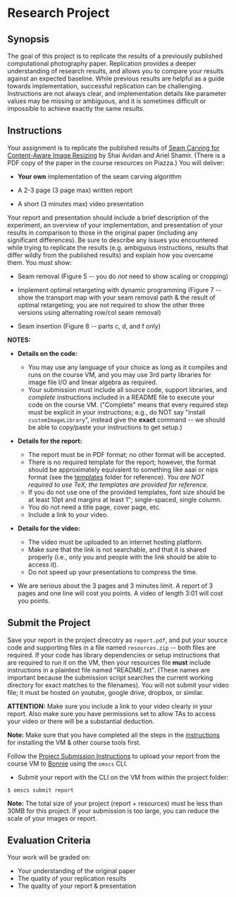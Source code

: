# Research Project

## Synopsis

The goal of this project is to replicate the results of a previously published computational photography paper. Replication provides a deeper understanding of research results, and allows you to compare your results against an expected baseline. While previous results are helpful as a guide towards implementation, successful replication can be challenging. Instructions are not always clear, and implementation details like parameter values may be missing or ambiguous, and it is sometimes difficult or impossible to achieve exactly the same results.


## Instructions

Your assignment is to replicate the published results of [Seam Carving for Content-Aware Image Resizing](http://www.faculty.idc.ac.il/arik/SCWeb/imret/index.html) by Shai Avidan and Ariel Shamir. (There is a PDF copy of the paper in the course resources on Piazza.) You will deliver:

  - **Your own** implementation of the seam carving algorithm

  - A 2-3 page (3 page max) written report

  - A short (3 minutes max) video presentation

Your report and presentation should include a brief description of the experiment, an overview of your implementation, and presentation of your results in comparison to those in the original paper (including any significant differences). Be sure to describe any issues you encountered while trying to replicate the results (e.g. ambiguous instructions, results that differ wildly from the published results) and explain how you overcame them. You must show:

  - Seam removal (Figure 5 -- you do *not* need to show scaling or cropping)

  - Implement optimal retargeting with dynamic programming (Figure 7 -- show the transport map with your seam removal path & the result of optimal retargeting; you are not required to show the other three versions using alternating row/col seam removal)

  - Seam insertion (Figure 8 -- parts c, d, and f only)


**NOTES:**

- **Details on the code:**
  - You may use any language of your choice as long as it compiles and runs on the course VM, and you may use 3rd party libraries for image file I/O and linear algebra as required.
  - Your submission must include all source code, support libraries, and *complete* instructions included in a README file to execute your code on the course VM. ("Complete" means that every required step must be explicit in your instructions; e.g., do NOT say "install `customImageLibrary`", instead give the **exact** command -- we should be able to copy/paste your instructions to get setup.)

- **Details for the report:**
  - The report must be in PDF format; no other format will be accepted.
  - There is no required template for the report; however, the format should be approximately equivalent to something like aaai or nips format (see the [templates](/Research_Project/templates) folder for reference).  *You are NOT required to use TeX; the templates are provided for reference.*
  - If you do not use one of the provided templates, font size should be at least 10pt and margins at least 1"; single-spaced, single column.
  - You do not need a title page, cover page, etc.
  - Include a link to your video.

- **Details for the video:**
  - The video must be uploaded to an internet hosting platform.
  - Make sure that the link is not searchable, and that it is shared properly (i.e., only you and people with the link should be able to access it).
  - Do not speed up your presentations to compress the time.

- We are serious about the 3 pages and 3 minutes limit. A report of 3 pages and one line will cost you points. A video of length 3:01 will cost you points.


## Submit the Project

Save your report in the project direcotry as `report.pdf`, and put your source code and supporting files in a file named `resources.zip` -- both files are required.  If your code has library dependencies or setup instructions that are required to run it on the VM, then your resources file **must** include instructions in a plaintext file named "README.txt". (These names are important because the submission script searches the current working directory for exact matches to the filenames). You will not submit your video file; it must be hosted on youtube, google drive, dropbox, or similar. 

**ATTENTION:** Make sure you include a link to your video clearly in your report. Also make sure you have permissions set to allow TAs to access your video or there will be a substantial deduction.

**Note:** Make sure that you have completed all the steps in the [instructions](../README.md#virtual-machine-setup) for installing the VM & other course tools first.

Follow the [Project Submission Instructions](../README.md#submitting-projects) to upload your report from the course VM to [Bonnie](https://bonnie.udacity.com) using the `omscs` CLI.

  - Submit your report with the CLI on the VM from within the project folder:

```
$ omscs submit report
```

**Note:** The total size of your project (report + resources) must be less than 30MB for this project. If your submission is too large, you can reduce the scale of your images or report.


## Evaluation Criteria

Your work will be graded on:
  - Your understanding of the original paper
  - The quality of your replication results
  - The quality of your report & presentation
